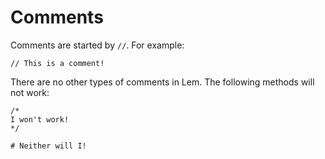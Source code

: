 # Comments

Comments are started by `//`.
For example:
```rs,ignore
// This is a comment!
```
There are no other types of comments in Lem. The following methods will not work:
```
/*
I won't work!
*/
```
```
# Neither will I!
```